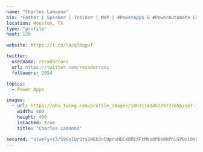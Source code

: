 ```yaml
---
name: "Charles Lamanna"
bio: "Father | Speaker | Trainer | MVP | #PowerApps & #PowerAutomate Community Super User | YouTuber Right-pointing triangle http://youtube.com/c/rezadorrani | Learn - Share - Clockwise rightwards and leftwards open circle arrows"
location: Houston, TX
type: "profile"
heat: 120

website: https://t.co/tAcqSdqguf

twitter:
  username: rezadorrani
  url: https://twitter.com/rezadorrani
  followers: 2954

topics:
  - Power Apps

images:
  - url: https://pbs.twimg.com/profile_images/1063114045270777856/qeT-jpWr_400x400.jpg
    width: 400
    height: 400
    isCached: true
    title: "Charles Lamanna"

secured: "ulwzFy+z3/S98sIUrSts1N6k3nCHpruHDCXBMIXFcMko0PbsNkPhuSPOul0sXkynNenzwXref6oSoqaWOP7pmOltcAYN518hdn2S7t1O0DYycU0CstHQm3eyK6uRdb4nnzupQ0lJcohTxWtkjKnPd1iE7GuO/HtGWKtv6T2Dny3E60lehfm83ZK6Y7roc5mAnvCm+ZTlz6YkHzuH2Ku0KUEzH7N6tLk7m668obC9D+V+12SVDErf/XmI+5cpG6PGs2OpBrdgoKFH37DlDLi41d7Yzjy7UJW8XgGJIBjQf+QVzePP3OaJjoaRGUNcRRprJp4lEwRy4HQw4BZH5lInblvmDfo1Lc7NteTiH1MWCEqUBAWbgbznDpKSngGb3wKlLLc35merhOAQ4mz13QJsd2F3BAWUjI3KHjnZvYANgiw=;0AGx1p88O7kTi3cyKWb7bQ=="
---
```


